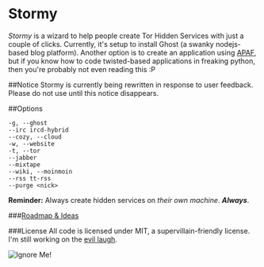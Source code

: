 Stormy
=========

*Stormy* is a wizard to help people create Tor Hidden Services with just a couple of clicks. Currently, it's setup to install Ghost (a swanky nodejs-based blog platform). Another option is to create an application using [APAF](https://apaf.readthedocs.org/en/latest/), but if you know how to code twisted-based applications in freaking python, then you're probably not even reading this :P

##Notice
Stormy is currently being rewritten in response to user feedback.  Please do not use until this notice disappears.

##Options
````
-g, --ghost
--irc ircd-hybrid
--cozy, --cloud
-w, --website
-t, --tor
--jabber
--mixtape
--wiki, --moinmoin
--rss tt-rss
--purge <nick>
````

**Reminder:** Always create hidden services on *their own machine*. ***Always***.

###[Roadmap & Ideas](https://github.com/glamrock/Stormy/blob/master/roadmap_notes.md)

###License
All code is licensed under MIT, a supervillain-friendly license. I'm still working on the [evil laugh](http://www.youtube.com/watch?v=IGqwqxRF598).

![Ignore Me!](http://i.imgur.com/1xV099o.jpg)
